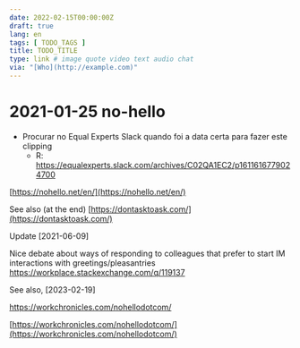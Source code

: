 ```yaml
---
date: 2022-02-15T00:00:00Z
draft: true
lang: en
tags: [ TODO_TAGS ]
title: TODO_TITLE
type: link # image quote video text audio chat
via: "[Who](http://example.com)"
---
```



# 2021-01-25 no-hello

* Procurar no Equal Experts Slack quando foi a data certa para fazer este clipping
	* R: https://equalexperts.slack.com/archives/C02QA1EC2/p1611616779024700

[https://nohello.net/en/](https://nohello.net/en/)

See also (at the end)
[https://dontasktoask.com/](https://dontasktoask.com/)

Update [2021-06-09]

Nice debate about ways of responding to colleagues that prefer to start IM interactions with greetings/pleasantries 
https://workplace.stackexchange.com/q/119137

See also, [2023-02-19]

https://workchronicles.com/nohellodotcom/

[https://workchronicles.com/nohellodotcom/](https://workchronicles.com/nohellodotcom/)

